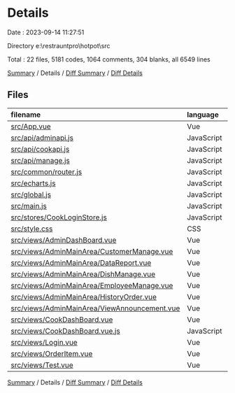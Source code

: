 # Details

Date : 2023-09-14 11:27:51

Directory e:\\restrauntpro\\hotpot\\src

Total : 22 files,  5181 codes, 1064 comments, 304 blanks, all 6549 lines

[Summary](results.md) / Details / [Diff Summary](diff.md) / [Diff Details](diff-details.md)

## Files
| filename | language | code | comment | blank | total |
| :--- | :--- | ---: | ---: | ---: | ---: |
| [src/App.vue](/src/App.vue) | Vue | 12 | 0 | 4 | 16 |
| [src/api/adminapi.js](/src/api/adminapi.js) | JavaScript | 26 | 0 | 2 | 28 |
| [src/api/cookapi.js](/src/api/cookapi.js) | JavaScript | 6 | 0 | 3 | 9 |
| [src/api/manage.js](/src/api/manage.js) | JavaScript | 31 | 0 | 6 | 37 |
| [src/common/router.js](/src/common/router.js) | JavaScript | 67 | 0 | 6 | 73 |
| [src/echarts.js](/src/echarts.js) | JavaScript | 3 | 40 | 2 | 45 |
| [src/global.js](/src/global.js) | JavaScript | 6 | 0 | 1 | 7 |
| [src/main.js](/src/main.js) | JavaScript | 21 | 4 | 4 | 29 |
| [src/stores/CookLoginStore.js](/src/stores/CookLoginStore.js) | JavaScript | 12 | 0 | 2 | 14 |
| [src/style.css](/src/style.css) | CSS | 4 | 0 | 0 | 4 |
| [src/views/AdminDashBoard.vue](/src/views/AdminDashBoard.vue) | Vue | 276 | 21 | 18 | 315 |
| [src/views/AdminMainArea/CustomerManage.vue](/src/views/AdminMainArea/CustomerManage.vue) | Vue | 518 | 101 | 25 | 644 |
| [src/views/AdminMainArea/DataReport.vue](/src/views/AdminMainArea/DataReport.vue) | Vue | 1,017 | 216 | 26 | 1,259 |
| [src/views/AdminMainArea/DishManage.vue](/src/views/AdminMainArea/DishManage.vue) | Vue | 601 | 285 | 47 | 933 |
| [src/views/AdminMainArea/EmployeeManage.vue](/src/views/AdminMainArea/EmployeeManage.vue) | Vue | 408 | 85 | 30 | 523 |
| [src/views/AdminMainArea/HistoryOrder.vue](/src/views/AdminMainArea/HistoryOrder.vue) | Vue | 258 | 51 | 20 | 329 |
| [src/views/AdminMainArea/ViewAnnouncement.vue](/src/views/AdminMainArea/ViewAnnouncement.vue) | Vue | 249 | 57 | 23 | 329 |
| [src/views/CookDashBoard.vue](/src/views/CookDashBoard.vue) | Vue | 1,118 | 157 | 46 | 1,321 |
| [src/views/CookDashBoard.vue.js](/src/views/CookDashBoard.vue.js) | JavaScript | 0 | 0 | 1 | 1 |
| [src/views/Login.vue](/src/views/Login.vue) | Vue | 281 | 31 | 23 | 335 |
| [src/views/OrderItem.vue](/src/views/OrderItem.vue) | Vue | 186 | 15 | 4 | 205 |
| [src/views/Test.vue](/src/views/Test.vue) | Vue | 81 | 1 | 11 | 93 |

[Summary](results.md) / Details / [Diff Summary](diff.md) / [Diff Details](diff-details.md)